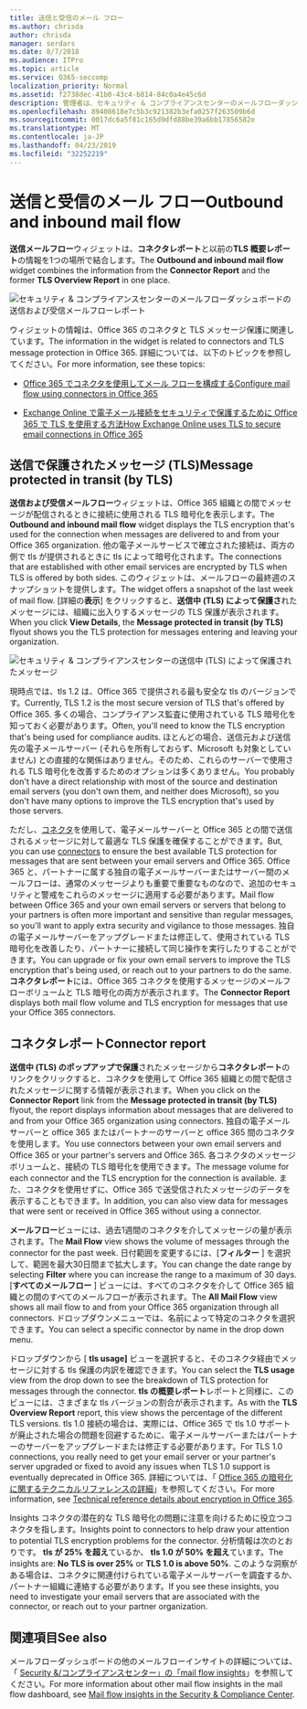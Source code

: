 ```yaml
---
title: 送信と受信のメール フロー
ms.author: chrisda
author: chrisda
manager: serdars
ms.date: 8/7/2018
ms.audience: ITPro
ms.topic: article
ms.service: O365-seccomp
localization_priority: Normal
ms.assetid: f2738dec-41b0-43c4-b814-84c0a4e45c6d
description: 管理者は、セキュリティ & コンプライアンスセンターのメールフローダッシュボードの送信メールフローウィジェットと受信メールフローウィジェットについて学習できます。
ms.openlocfilehash: 89408618e7c5b3c921382b3efa0257f263509b6d
ms.sourcegitcommit: 0017dc6a5f81c165d9dfd88be39a6bb17856582e
ms.translationtype: MT
ms.contentlocale: ja-JP
ms.lasthandoff: 04/23/2019
ms.locfileid: "32252219"
---
```

# <a name="outbound-and-inbound-mail-flow"></a><span data-ttu-id="bfc72-103">送信と受信のメール フロー</span><span class="sxs-lookup"><span data-stu-id="bfc72-103">Outbound and inbound mail flow</span></span>

<span data-ttu-id="bfc72-104">**送信メールフロー**ウィジェットは、**コネクタレポート**と以前の**TLS 概要レポート**の情報を1つの場所で結合します。</span><span class="sxs-lookup"><span data-stu-id="bfc72-104">The **Outbound and inbound mail flow** widget combines the information from the **Connector Report** and the former **TLS Overview Report** in one place.</span></span>

![セキュリティ & コンプライアンスセンターのメールフローダッシュボードの送信および受信メールフローレポート](media/2c591d1c-bad6-4b72-890e-f8fdfd4f447a.png)

<span data-ttu-id="bfc72-106">ウィジェットの情報は、Office 365 のコネクタと TLS メッセージ保護に関連しています。</span><span class="sxs-lookup"><span data-stu-id="bfc72-106">The information in the widget is related to connectors and TLS message protection in Office 365.</span></span> <span data-ttu-id="bfc72-107">詳細については、以下のトピックを参照してください。</span><span class="sxs-lookup"><span data-stu-id="bfc72-107">For more information, see these topics:</span></span>

- [<span data-ttu-id="bfc72-108">Office 365 でコネクタを使用してメール フローを構成する</span><span class="sxs-lookup"><span data-stu-id="bfc72-108">Configure mail flow using connectors in Office 365</span></span>](https://technet.microsoft.com/library/ms.exch.eac.connectorselection.aspx)

- [<span data-ttu-id="bfc72-109">Exchange Online で電子メール接続をセキュリティで保護するために Office 365 で TLS を使用する方法</span><span class="sxs-lookup"><span data-stu-id="bfc72-109">How Exchange Online uses TLS to secure email connections in Office 365</span></span>](https://support.office.com/article/4CDE0CDA-3430-4DC0-B489-F2C0736C929F)

## <a name="message-protected-in-transit-by-tls"></a><span data-ttu-id="bfc72-110">送信で保護されたメッセージ (TLS)</span><span class="sxs-lookup"><span data-stu-id="bfc72-110">Message protected in transit (by TLS)</span></span>

<span data-ttu-id="bfc72-111">**送信および受信メールフロー**ウィジェットは、Office 365 組織との間でメッセージが配信されるときに接続に使用される TLS 暗号化を表示します。</span><span class="sxs-lookup"><span data-stu-id="bfc72-111">The **Outbound and inbound mail flow** widget displays the TLS encryption that's used for the connection when messages are delivered to and from your Office 365 organization.</span></span> <span data-ttu-id="bfc72-112">他の電子メールサービスで確立された接続は、両方の側で tls が提供されるときに tls によって暗号化されます。</span><span class="sxs-lookup"><span data-stu-id="bfc72-112">The connections that are established with other email services are encrypted by TLS when TLS is offered by both sides.</span></span> <span data-ttu-id="bfc72-113">このウィジェットは、メールフローの最終週のスナップショットを提供します。</span><span class="sxs-lookup"><span data-stu-id="bfc72-113">The widget offers a snapshot of the last week of mail flow.</span></span> <span data-ttu-id="bfc72-114">[詳細の**表示**] をクリックすると、**送信中 (TLS) によって保護さ**れたメッセージには、組織に出入りするメッセージの TLS 保護が表示されます。</span><span class="sxs-lookup"><span data-stu-id="bfc72-114">When you click **View Details**, the **Message protected in transit (by TLS)** flyout shows you the TLS protection for messages entering and leaving your organization.</span></span>

![セキュリティ & コンプライアンスセンターの送信中 (TLS) によって保護されたメッセージ](media/825aa74c-413d-4141-8e3c-dfe68ae78eed.png)

<span data-ttu-id="bfc72-116">現時点では、tls 1.2 は、Office 365 で提供される最も安全な tls のバージョンです。</span><span class="sxs-lookup"><span data-stu-id="bfc72-116">Currently, TLS 1.2 is the most secure version of TLS that's offered by Office 365.</span></span> <span data-ttu-id="bfc72-117">多くの場合、コンプライアンス監査に使用されている TLS 暗号化を知っておく必要があります。</span><span class="sxs-lookup"><span data-stu-id="bfc72-117">Often, you'll need to know the TLS encryption that's being used for compliance audits.</span></span> <span data-ttu-id="bfc72-118">ほとんどの場合、送信元および送信先の電子メールサーバー (それらを所有しておらず、Microsoft も対象としていません) との直接的な関係はありません。そのため、これらのサーバーで使用される TLS 暗号化を改善するためのオプションは多くありません。</span><span class="sxs-lookup"><span data-stu-id="bfc72-118">You probably don't have a direct relationship with most of the source and destination email servers (you don't own them, and neither does Microsoft), so you don't have many options to improve the TLS encryption that's used by those servers.</span></span>

<span data-ttu-id="bfc72-119">ただし、[コネクタ](https://technet.microsoft.com/library/ms.exch.eac.connectorselection.aspx)を使用して、電子メールサーバーと Office 365 との間で送信されるメッセージに対して最適な TLS 保護を確保することができます。</span><span class="sxs-lookup"><span data-stu-id="bfc72-119">But, you can use [connectors](https://technet.microsoft.com/library/ms.exch.eac.connectorselection.aspx) to ensure the best available TLS protection for messages that are sent between your email servers and Office 365.</span></span> <span data-ttu-id="bfc72-120">Office 365 と、パートナーに属する独自の電子メールサーバーまたはサーバー間のメールフローは、通常のメッセージよりも重要で重要なものなので、追加のセキュリティと警戒をこれらのメッセージに適用する必要があります。</span><span class="sxs-lookup"><span data-stu-id="bfc72-120">Mail flow between Office 365 and your own email servers or servers that belong to your partners is often more important and sensitive than regular messages, so you'll want to apply extra security and vigilance to those messages.</span></span> <span data-ttu-id="bfc72-121">独自の電子メールサーバーをアップグレードまたは修正して、使用されている TLS 暗号化を改善したり、パートナーに接続して同じ操作を実行したりすることができます。</span><span class="sxs-lookup"><span data-stu-id="bfc72-121">You can upgrade or fix your own email servers to improve the TLS encryption that's being used, or reach out to your partners to do the same.</span></span> <span data-ttu-id="bfc72-122">**コネクタレポート**には、Office 365 コネクタを使用するメッセージのメールフローボリュームと TLS 暗号化の両方が表示されます。</span><span class="sxs-lookup"><span data-stu-id="bfc72-122">The **Connector Report** displays both mail flow volume and TLS encryption for messages that use your Office 365 connectors.</span></span>

## <a name="connector-report"></a><span data-ttu-id="bfc72-123">コネクタレポート</span><span class="sxs-lookup"><span data-stu-id="bfc72-123">Connector report</span></span>

<span data-ttu-id="bfc72-124">**送信中 (TLS) のポップアップで保護**されたメッセージから**コネクタレポート**のリンクをクリックすると、コネクタを使用して Office 365 組織との間で配信されたメッセージに関する情報が表示されます。</span><span class="sxs-lookup"><span data-stu-id="bfc72-124">When you click on the **Connector Report** link from the **Message protected in transit (by TLS)** flyout, the report displays information about messages that are delivered to and from your Office 365 organization using connectors.</span></span> <span data-ttu-id="bfc72-125">独自の電子メールサーバーと office 365 またはパートナーのサーバーと office 365 間のコネクタを使用します。</span><span class="sxs-lookup"><span data-stu-id="bfc72-125">You use connectors between your own email servers and Office 365 or your partner's servers and Office 365.</span></span> <span data-ttu-id="bfc72-126">各コネクタのメッセージボリュームと、接続の TLS 暗号化を使用できます。</span><span class="sxs-lookup"><span data-stu-id="bfc72-126">The message volume for each connector and the TLS encryption for the connection is available.</span></span> <span data-ttu-id="bfc72-127">また、コネクタを使用せずに、Office 365 で送受信されたメッセージのデータを表示することもできます。</span><span class="sxs-lookup"><span data-stu-id="bfc72-127">In addition, you can also view data for messages that were sent or received in Office 365 without using a connector.</span></span>

<span data-ttu-id="bfc72-128">**メールフロー**ビューには、過去1週間のコネクタを介してメッセージの量が表示されます。</span><span class="sxs-lookup"><span data-stu-id="bfc72-128">The **Mail Flow** view shows the volume of messages through the connector for the past week.</span></span> <span data-ttu-id="bfc72-129">日付範囲を変更するには、[**フィルター** ] を選択して、範囲を最大30日間まで拡大します。</span><span class="sxs-lookup"><span data-stu-id="bfc72-129">You can change the date range by selecting **Filter** where you can increase the range to a maximum of 30 days.</span></span> <span data-ttu-id="bfc72-130">[**すべてのメールフロー** ] ビューには、すべてのコネクタを介して Office 365 組織との間のすべてのメールフローが表示されます。</span><span class="sxs-lookup"><span data-stu-id="bfc72-130">The **All Mail Flow** view shows all mail flow to and from your Office 365 organization through all connectors.</span></span> <span data-ttu-id="bfc72-131">ドロップダウンメニューでは、名前によって特定のコネクタを選択できます。</span><span class="sxs-lookup"><span data-stu-id="bfc72-131">You can select a specific connector by name in the drop down menu.</span></span>

<span data-ttu-id="bfc72-132">ドロップダウンから [ **tls usage]** ビューを選択すると、そのコネクタ経由でメッセージに対する tls 保護の内訳を確認できます。</span><span class="sxs-lookup"><span data-stu-id="bfc72-132">You can select the **TLS usage** view from the drop down to see the breakdown of TLS protection for messages through the connector.</span></span> <span data-ttu-id="bfc72-133">**tls の概要レポート**レポートと同様に、このビューには、さまざまな tls バージョンの割合が表示されます。</span><span class="sxs-lookup"><span data-stu-id="bfc72-133">As with the **TLS Overview Report** report, this view shows the percentage of the different TLS versions.</span></span> <span data-ttu-id="bfc72-134">tls 1.0 接続の場合は、実際には、Office 365 で tls 1.0 サポートが廃止された場合の問題を回避するために、電子メールサーバーまたはパートナーのサーバーをアップグレードまたは修正する必要があります。</span><span class="sxs-lookup"><span data-stu-id="bfc72-134">For TLS 1.0 connections, you really need to get your email server or your partner's server upgraded or fixed to avoid any issues when TLS 1.0 support is eventually deprecated in Office 365.</span></span> <span data-ttu-id="bfc72-135">詳細については、「 [Office 365 の暗号化に関するテクニカルリファレンスの詳細](https://support.office.com/article/862cbe93-4268-4ef9-ba79-277545ecf221)」を参照してください。</span><span class="sxs-lookup"><span data-stu-id="bfc72-135">For more information, see [Technical reference details about encryption in Office 365](https://support.office.com/article/862cbe93-4268-4ef9-ba79-277545ecf221).</span></span>

<span data-ttu-id="bfc72-136">Insights コネクタの潜在的な TLS 暗号化の問題に注意を向けるために役立つコネクタを指します。</span><span class="sxs-lookup"><span data-stu-id="bfc72-136">Insights point to connectors to help draw your attention to potential TLS encryption problems for the connector.</span></span> <span data-ttu-id="bfc72-137">分析情報は次のとおりです。 **tls が 25% を超え**ているか、 **tls 1.0 が 50% を超え**ています。</span><span class="sxs-lookup"><span data-stu-id="bfc72-137">The insights are: **No TLS is over 25%** or **TLS 1.0 is above 50%**.</span></span> <span data-ttu-id="bfc72-138">このような洞察がある場合は、コネクタに関連付けられている電子メールサーバーを調査するか、パートナー組織に連絡する必要があります。</span><span class="sxs-lookup"><span data-stu-id="bfc72-138">If you see these insights, you need to investigate your email servers that are associated with the connector, or reach out to your partner organization.</span></span>

## <a name="see-also"></a><span data-ttu-id="bfc72-139">関連項目</span><span class="sxs-lookup"><span data-stu-id="bfc72-139">See also</span></span>

<span data-ttu-id="bfc72-140">メールフローダッシュボードの他のメールフローインサイトの詳細については、「 [Security &/コンプライアンスセンター」の「mail flow insights](mail-flow-insights.md)」を参照してください。</span><span class="sxs-lookup"><span data-stu-id="bfc72-140">For more information about other mail flow insights in the mail flow dashboard, see [Mail flow insights in the Security & Compliance Center](mail-flow-insights.md).</span></span>
